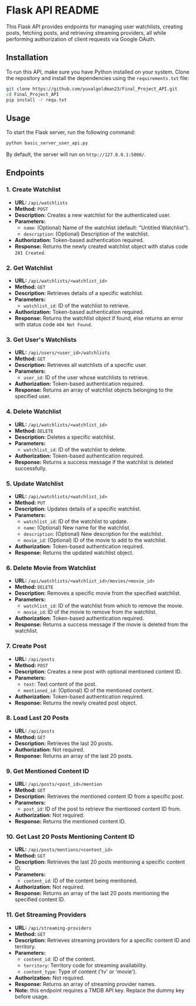 # Flask API README

This Flask API provides endpoints for managing user watchlists, creating posts, fetching posts, and retrieving streaming providers, all while performing authorization of client requests via Google OAuth.

## Installation

To run this API, make sure you have Python installed on your system. Clone the repository and install the dependencies using the `requirements.txt` file:

```bash
git clone https://github.com/yuvalgoldman23/Final_Project_API.git
cd Final_Project_API
pip install -r requ.txt
```

## Usage

To start the Flask server, run the following command:

```bash
python basic_server_user_api.py
```

By default, the server will run on `http://127.0.0.1:5000/`.

## Endpoints

### 1. Create Watchlist

- **URL:** `/api/watchlists`
- **Method:** `POST`
- **Description:** Creates a new watchlist for the authenticated user.
- **Parameters:**
  - `name`: (Optional) Name of the watchlist (default: "Untitled Watchlist").
  - `description`: (Optional) Description of the watchlist.
- **Authorization:** Token-based authentication required.
- **Response:** Returns the newly created watchlist object with status code `201 Created`.

### 2. Get Watchlist

- **URL:** `/api/watchlists/<watchlist_id>`
- **Method:** `GET`
- **Description:** Retrieves details of a specific watchlist.
- **Parameters:**
  - `watchlist_id`: ID of the watchlist to retrieve.
- **Authorization:** Token-based authentication required.
- **Response:** Returns the watchlist object if found, else returns an error with status code `404 Not Found`.

### 3. Get User's Watchlists

- **URL:** `/api/users/<user_id>/watchlists`
- **Method:** `GET`
- **Description:** Retrieves all watchlists of a specific user.
- **Parameters:**
  - `user_id`: ID of the user whose watchlists to retrieve.
- **Authorization:** Token-based authentication required.
- **Response:** Returns an array of watchlist objects belonging to the specified user.

### 4. Delete Watchlist

- **URL:** `/api/watchlists/<watchlist_id>`
- **Method:** `DELETE`
- **Description:** Deletes a specific watchlist.
- **Parameters:**
  - `watchlist_id`: ID of the watchlist to delete.
- **Authorization:** Token-based authentication required.
- **Response:** Returns a success message if the watchlist is deleted successfully.

### 5. Update Watchlist

- **URL:** `/api/watchlists/<watchlist_id>`
- **Method:** `PUT`
- **Description:** Updates details of a specific watchlist.
- **Parameters:**
  - `watchlist_id`: ID of the watchlist to update.
  - `name`: (Optional) New name for the watchlist.
  - `description`: (Optional) New description for the watchlist.
  - `movie_id`: (Optional) ID of the movie to add to the watchlist.
- **Authorization:** Token-based authentication required.
- **Response:** Returns the updated watchlist object.

### 6. Delete Movie from Watchlist

- **URL:** `/api/watchlists/<watchlist_id>/movies/<movie_id>`
- **Method:** `DELETE`
- **Description:** Removes a specific movie from the specified watchlist.
- **Parameters:**
  - `watchlist_id`: ID of the watchlist from which to remove the movie.
  - `movie_id`: ID of the movie to remove from the watchlist.
- **Authorization:** Token-based authentication required.
- **Response:** Returns a success message if the movie is deleted from the watchlist.

### 7. Create Post

- **URL:** `/api/posts`
- **Method:** `POST`
- **Description:** Creates a new post with optional mentioned content ID.
- **Parameters:**
  - `text`: Text content of the post.
  - `mentioned_id`: (Optional) ID of the mentioned content.
- **Authorization:** Token-based authentication required.
- **Response:** Returns the newly created post object.

### 8. Load Last 20 Posts

- **URL:** `/api/posts`
- **Method:** `GET`
- **Description:** Retrieves the last 20 posts.
- **Authorization:** Not required.
- **Response:** Returns an array of the last 20 posts.

### 9. Get Mentioned Content ID

- **URL:** `/api/posts/<post_id>/mention`
- **Method:** `GET`
- **Description:** Retrieves the mentioned content ID from a specific post.
- **Parameters:**
  - `post_id`: ID of the post to retrieve the mentioned content ID from.
- **Authorization:** Not required.
- **Response:** Returns the mentioned content ID.

### 10. Get Last 20 Posts Mentioning Content ID

- **URL:** `/api/posts/mentions/<content_id>`
- **Method:** `GET`
- **Description:** Retrieves the last 20 posts mentioning a specific content ID.
- **Parameters:**
  - `content_id`: ID of the content being mentioned.
- **Authorization:** Not required.
- **Response:** Returns an array of the last 20 posts mentioning the specified content ID.

### 11. Get Streaming Providers

- **URL:** `/api/streaming-providers`
- **Method:** `GET`
- **Description:** Retrieves streaming providers for a specific content ID and territory.
- **Parameters:**
  - `content_id`: ID of the content.
  - `territory`: Territory code for streaming availability.
  - `content_type`: Type of content ('tv' or 'movie').
- **Authorization:** Not required.
- **Response:** Returns an array of streaming provider names.
- **Note:** this endpoint requires a TMDB API key. Replace the dummy key before usage.

